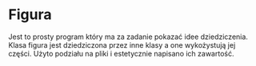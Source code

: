 # Figura

Jest to prosty program który ma za zadanie pokazać idee dziedziczenia. 
Klasa figura jest dziedziczona przez inne klasy a one wykożystują jej części.
Użyto podziału na pliki i estetycznie napisano ich zawartość.